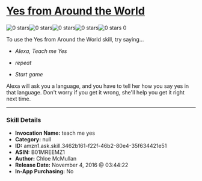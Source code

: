 # [Yes from Around the World](http://alexa.amazon.com/#skills/amzn1.ask.skill.3462b161-f22f-46b2-80e4-35f634421e51)
![0 stars](../../images/ic_star_border_black_18dp_1x.png)![0 stars](../../images/ic_star_border_black_18dp_1x.png)![0 stars](../../images/ic_star_border_black_18dp_1x.png)![0 stars](../../images/ic_star_border_black_18dp_1x.png)![0 stars](../../images/ic_star_border_black_18dp_1x.png) 0

To use the Yes from Around the World skill, try saying...

* *Alexa, Teach me Yes*

* *repeat*

* *Start game*

Alexa will ask you a language, and you have to tell her how you say yes in that language. Don't worry if you get it wrong, she'll help you get it right next time.

***

### Skill Details

* **Invocation Name:** teach me yes
* **Category:** null
* **ID:** amzn1.ask.skill.3462b161-f22f-46b2-80e4-35f634421e51
* **ASIN:** B01MREEMZ1
* **Author:** Chloe McMullan
* **Release Date:** November 4, 2016 @ 03:44:22
* **In-App Purchasing:** No
